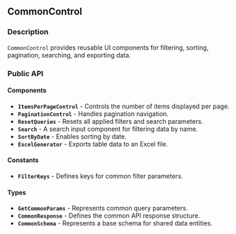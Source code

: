 ## CommonControl

### Description

`CommonControl` provides reusable UI components for filtering, sorting, pagination, searching, and exporting data.

### Public API

#### Components

-   **`ItemsPerPageControl`** - Controls the number of items displayed per page.
-   **`PaginationControl`** - Handles pagination navigation.
-   **`ResetQueries`** - Resets all applied filters and search parameters.
-   **`Search`** - A search input component for filtering data by name.
-   **`SortByDate`** - Enables sorting by date.
-   **`ExcelGenerator`** - Exports table data to an Excel file.

#### Constants

-   **`FilterKeys`** - Defines keys for common filter parameters.

#### Types

-   **`GetCommonParams`** - Represents common query parameters.
-   **`CommonResponse`** - Defines the common API response structure.
-   **`CommonSchema`** - Represents a base schema for shared data entities.
